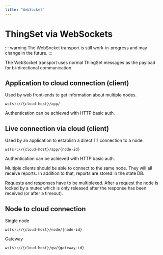 ```yaml
---
title: "WebSocket"
---
```


# ThingSet via WebSockets

::: warning
The WebSocket transport is still work-in-progress and may change in the future.
:::

The WebSocket transport uses normal ThingSet messages as the payload for bi-directional communication.

## Application to cloud connection (client)

Used by web front-ends to get information about multiple nodes.

    ws(s)://{cloud-host}/app/

Authentication can be achieved with HTTP basic auth.

## Live connection via cloud (client)

Used by an application to establish a direct 1:1 connection to a node.

    ws(s)://{cloud-host}/app/{node-id}

Authentication can be achieved with HTTP basic auth.

Multiple clients should be able to connect to the same node. They will all receive reports. In addition to that, reports are stored in the state DB.

Requests and responses have to be multiplexed. After a request the node is locked by a mutex which is only released after the response has been received (or after a timeout).

## Node to cloud connection

Single node

    ws(s)://{cloud-host}/node/{node-id}

Gateway

    ws(s)://{cloud-host}/gw/{gateway-id}
